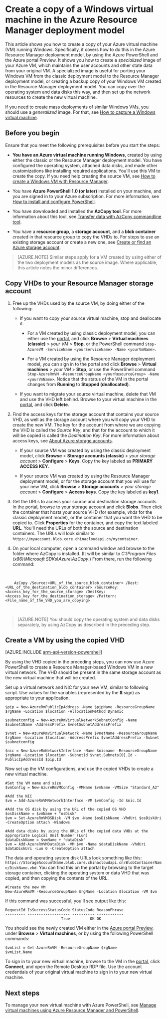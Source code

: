 
<properties
	pageTitle="Create a copy of your Windows VM | Azure"
	description="Learn how to create a copy of your Azure virtual machine running Windows, in the Resource Manager deployment model, by creating a *specialized image*."
	services="virtual-machines-windows"
	documentationCenter=""
	authors="cynthn"
	manager="timlt"
	editor=""
	tags="azure-resource-manager"/>

<tags
	ms.service="virtual-machines-windows"
	ms.date="04/26/2016"
	wacn.date=""/>

# Create a copy of a Windows virtual machine in the Azure Resource Manager deployment model


This article shows you how to create a copy of your Azure virtual machine (VM) running Windows. Specifically, it covers how to do this in the Azure Resource Manager deployment model, by using the Azure PowerShell and the Azure portal Preview. It shows you how to create a *specialized* image of your Azure VM, which maintains the user accounts and other state data from your original VM. A specialized image is useful for porting your Windows VM from the classic deployment model to the Resource Manager deployment model, or creating a backup copy of your Windows VM created in the Resource Manager deployment model. You can copy over the operating system and data disks this way, and then set up the network resources to create the new virtual machine.

If you need to create mass deployments of similar Windows VMs, you should use a *generalized* image. For that, see [How to capture a Windows virtual machine](/documentation/articles/virtual-machines-windows-capture-image/).



## Before you begin

Ensure that you meet the following prerequisites before you start the steps:

- **You have an Azure virtual machine running Windows**, created by using either the classic or the Resource Manager deployment model. You have configured the operating system, attached data disks, and made other customizations like installing required applications. You'll use this VM to create the copy. If you need help creating the source VM, see [How to create a Windows VM with Resource Manager](/documentation/articles/virtual-machines-windows-ps-create/).

- You have **Azure PowerShell 1.0 (or later)** installed on your machine, and you are signed in to your Azure subscription. For more information, see [How to install and configure PowerShell](/documentation/articles/powershell-install-configure/).

- You have downloaded and installed the **AzCopy tool**. For more information about this tool, see [Transfer data with AzCopy commandline tool](/documentation/articles/storage-use-azcopy/).

- You have a **resource group**, a **storage account**, and a **blob container** created in that resource group to copy the VHDs to. For steps to use an existing storage account or create a new one, see [Create or find an Azure storage account](/documentation/articles/virtual-machines-windows-upload-image/#createstorage).

> [AZURE.NOTE] Similar steps apply for a VM created by using either of the two deployment models as the source image. Where applicable, this article notes the minor differences.


## Copy VHDs to your Resource Manager storage account


1. Free up the VHDs used by the source VM, by doing either of the following:

	- If you want to copy your source virtual machine, stop and deallocate it.

		- For a VM created by using classic deployment model, you can either use the [portal](https://portal.azure.cn), and click **Browse** > **Virtual machines (classic)** > *your VM* > **Stop**, or the PowerShell command `Stop-AzureVM -ServiceName <yourServiceName> -Name <yourVmName>`.

		- For a VM created by using the Resource Manager deployment model, you can sign in to the portal and click **Browse** > **Virtual machines** > *your VM* > **Stop**, or use the PowerShell command `Stop-AzureRmVM -ResourceGroupName <yourResourceGroup> -Name <yourVmName>`. Notice that the status of the VM in the portal changes from **Running** to **Stopped (deallocated)**.

	- If you want to migrate your source virtual machine, delete that VM and use the VHD left behind. Browse to your virtual machine in the [portal](https://portal.azure.cn), and click **Delete**.

1. Find the access keys for the storage account that contains your source VHD, as well as the storage account where you will copy your VHD to create the new VM. The key for the account from where we are copying the VHD is called the *Source Key*, and that for the account to which it will be copied is called the *Destination Key*. For more information about access keys, see [About Azure storage accounts](/documentation/articles/storage-create-storage-account/).

	- If your source VM was created by using the classic deployment model, click **Browse** > **Storage accounts (classic)** > *your storage account* > **Configure** > **Keys**. Copy the key labeled as **PRIMARY ACCESS KEY**.

	- If your source VM was created by using the Resource Manager deployment model, or for the storage account that you will use for your new VM, click **Browse** > **Storage accounts** > *your storage account* > **Configure** > **Access keys**. Copy the key labeled as **key1**.

1. Get the URLs to access your source and destination storage accounts. In the portal, browse to your storage account and click **Blobs**. Then click the container that hosts your source VHD (for example, *vhds* for the classic deployment model), or the container that you want the VHD to be copied to. Click **Properties** for the container, and copy the text labeled **URL**. You'll need the URLs of both the source and destination containers. The URLs will look similar to `https://myaccount.blob.core.chinacloudapi.cn/mycontainer`.

1. On your local computer, open a command window and browse to the folder where AzCopy is installed. (It will be similar to *C:\Program Files (x86)\Microsoft SDKs\Azure\AzCopy*.) From there, run the following command:
</br>

		AzCopy /Source:<URL_of_the_source_blob_container> /Dest:<URL_of_the_destination_blob_container> /SourceKey:<Access_key_for_the_source_storage> /DestKey:<Access_key_for_the_destination_storage> /Pattern:<File_name_of_the_VHD_you_are_copying>
</br>

>[AZURE.NOTE] You should copy the operating system and data disks separately, by using AzCopy as described in the preceding step.


## Create a VM by using the copied VHD

[AZURE.INCLUDE [arm-api-version-powershell](../includes/arm-api-version-powershell.md)]

By using the VHD copied in the preceding steps, you can now use Azure PowerShell to create a Resource Manager-based Windows VM in a new virtual network. The VHD should be present in the same storage account as the new virtual machine that will be created.


Set up a virtual network and NIC for your new VM, similar to following script. Use values for the variables (represented by the **$** sign) as appropriate to your application.

	$pip = New-AzureRmPublicIpAddress -Name $pipName -ResourceGroupName $rgName -Location $location -AllocationMethod Dynamic

	$subnetconfig = New-AzureRmVirtualNetworkSubnetConfig -Name $subnet1Name -AddressPrefix $vnetSubnetAddressPrefix

	$vnet = New-AzureRmVirtualNetwork -Name $vnetName -ResourceGroupName $rgName -Location $location -AddressPrefix $vnetAddressPrefix -Subnet $subnetconfig

	$nic = New-AzureRmNetworkInterface -Name $nicname -ResourceGroupName $rgName -Location $location -SubnetId $vnet.Subnets[0].Id -PublicIpAddressId $pip.Id


Now set up the VM configurations, and use the copied VHDs to create a new virtual machine.
</br>

	#Set the VM name and size
	$vmConfig = New-AzureRmVMConfig -VMName $vmName -VMSize "Standard_A2"

	#Add the NIC
	$vm = Add-AzureRmVMNetworkInterface -VM $vmConfig -Id $nic.Id

	#Add the OS disk by using the URL of the copied OS VHD
	$osDiskName = $vmName + "osDisk"
	$vm = Set-AzureRmVMOSDisk -VM $vm -Name $osDiskName -VhdUri $osDiskUri -CreateOption attach -Windows

	#Add data disks by using the URLs of the copied data VHDs at the appropriate Logical Unit Number (Lun)
	$dataDiskName = $vmName + "dataDisk"
	$vm = Add-AzureRmVMDataDisk -VM $vm -Name $dataDiskName -VhdUri $dataDiskUri -Lun 0 -CreateOption attach

The data and operating system disk URLs look something like this: `https://StorageAccountName.blob.core.chinacloudapi.cn/BlobContainerName/DiskName.vhd`. You can find this on the portal by browsing to the target storage container, clicking the operating system or data VHD that was copied, and then copying the contents of the URL.

	#Create the new VM
	New-AzureRmVM -ResourceGroupName $rgName -Location $location -VM $vm

If this command was successful, you'll see output like this:

	RequestId IsSuccessStatusCode StatusCode ReasonPhrase
	--------- ------------------- ---------- ------------
	                         True         OK OK


You should see the newly created VM either in the [Azure portal Preview](https://portal.azure.cn), under **Browse** > **Virtual machines**, or by using the following PowerShell commands:

	$vmList = Get-AzureRmVM -ResourceGroupName $rgName
	$vmList.Name

To sign in to your new virtual machine, browse to the VM in the [portal](https://portal.azure.cn), click **Connect**, and open the Remote Desktop RDP file. Use the account credentials of your original virtual machine to sign in to your new virtual machine.


## Next steps

To manage your new virtual machine with Azure PowerShell, see [Manage virtual machines using Azure Resource Manager and PowerShell](/documentation/articles/virtual-machines-windows-ps-manage/).
